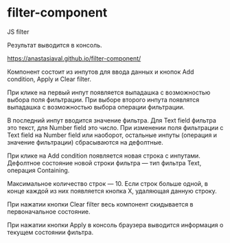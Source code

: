 # filter-component
JS filter

Результат выводится в консоль.

https://anastasiaval.github.io/filter-component/

Компонент состоит из инпутов для ввода данных и кнопок Add condition, Apply и Clear filter.

При клике на первый инпут появляется выпадашка с возможностью выбора поля фильтрации. При выборе второго инпута появлятся выпадашка с возможностью выбора операции фильтрации.

В последний инпут вводится значение фильтра. Для Text field фильтра это текст, для Number field это число. При изменении поля фильтрации с Text field на Number field или наоборот, остальные инпуты (операция и значение фильтрации) сбрасываются на дефолтные.

При клике на Add condition появляется новая строка с инпутами. Дефолтное состояние новой строки фильтра — тип фильтра Text, операция Containing.

Максимальное количество строк — 10. Если строк больше одной, в конце каждой из них появляется кнопка X, удаляющая данную строку.

При нажатии кнопки Clear filter весь компонент скидывается в первоначальное состояние.

При нажатии кнопки Apply в консоль браузера выводится информация о текущем состоянии фильтра.